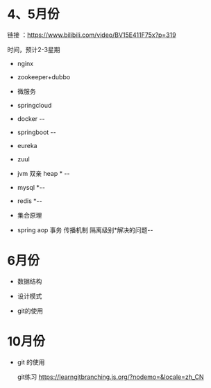 # 4、5月份

链接 ：https://www.bilibili.com/video/BV15E411F75x?p=319

时间，预计2-3星期

- nginx

- zookeeper+dubbo

- 微服务

- springcloud

- docker --

- springboot --

- eureka

- zuul

- jvm 双亲  heap * --

- mysql *--

- redis *--

- 集合原理

- spring aop 事务 传播机制 隔离级别*解决的问题--

  

# 6月份

- 数据结构

- 设计模式

- git的使用

# 10月份

- git 的使用

  git练习 https://learngitbranching.js.org/?nodemo=&locale=zh_CN